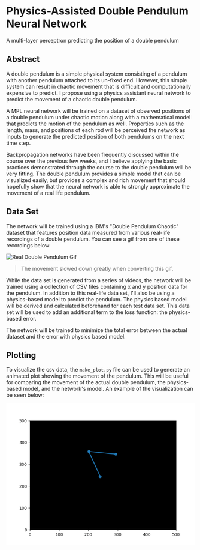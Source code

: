 # Physics-Assisted Double Pendulum Neural Network
A multi-layer perceptron predicting the position of a double pendulum

## Abstract
A double pendulum is a simple physical system consisting of a pendulum with another pendulum attached to its un-fixed end. However, this simple system can result in chaotic movement that is difficult and computationally expensive to predict. I propose using a physics assistant neural network to predict the movement of a chaotic double pendulum. 

A MPL neural network will be trained on a dataset of observed positions of a double pendulum under chaotic motion along with a mathematical model that predicts the motion of the pendulum as well. Properties such as the length, mass, and positions of each rod will be perceived the network as inputs to generate the predicted position of both pendulums on the next time step.

Backpropagation networks have been frequently discussed within the course over the previous few weeks, and I believe applying the basic practices demonstrated through the course to the double pendulum will be very fitting. The double pendulum provides a simple model that can be visualized easily, but provides a complex and rich movement that should hopefully show that the neural network is able to strongly approximate the movement of a real life pendulum.

## Data Set
The network will be trained using a IBM's "Double Pendulum Chaotic" dataset that features position data measured from various real-life recordings of a double pendulum. You can see a gif from one of these recordings below:

![Real Double Pendulum Gif](./IMG/ibm_irl_pendulum.gif)

> The movement slowed down greatly when converting this gif.

While the data set is generated from a series of videos, the network will be trained using a collection of CSV files containing x and y position data for the pendulum. In addition to this real-life data set, I'll also be using a physics-based model to predict the pendulum. The physics based model will be derived and calculated beforehand for each test data set. This data set will be used to add an additional term to the loss function: the physics-based error.

The network will be trained to minimize the total error between the actual dataset and the error with physics based model.

## Plotting
To visualize the csv data, the `make_plot.py` file can be used to generate an animated plot showing the movement of the pendulum. This will be useful for comparing the movement of the actual double pendulum, the physics-based model, and the network's model. An example of the visualization can be seen below:

![Animated Double Pendulum Gif](./IMG/pendulum_0.gif)
